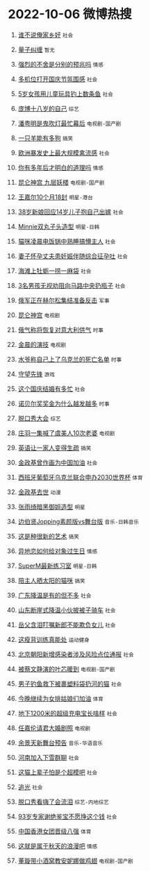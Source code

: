 # 2022-10-06 微博热搜 
1. [谁不说俺家乡好](https://m.weibo.cn/search?containerid=100103type%3D1%26t%3D10%26q%3D%23%E8%B0%81%E4%B8%8D%E8%AF%B4%E4%BF%BA%E5%AE%B6%E4%B9%A1%E5%A5%BD%23&stream_entry_id=51&isnewpage=1&extparam=seat%3D1%26filter_type%3Drealtimehot%26pos%3D0%26cate%3D10103%26dgr%3D0%26c_type%3D51%26display_time%3D1664993465%26pre_seqid%3D1664993465149025305309&luicode=10000011&lfid=106003type%3D25%26t%3D3%26disable_hot%3D1%26filter_type%3Drealtimehot) `社会` 

2. [量子纠缠](https://m.weibo.cn/search?containerid=100103type%3D1%26t%3D10%26q%3D%23%E9%87%8F%E5%AD%90%E7%BA%A0%E7%BC%A0%23&stream_entry_id=31&isnewpage=1&extparam=seat%3D1%26filter_type%3Drealtimehot%26c_type%3D31%26realpos%3D1%26cate%3D0%26q%3D%2523%25E9%2587%258F%25E5%25AD%2590%25E7%25BA%25A0%25E7%25BC%25A0%2523%26dgr%3D0%26pos%3D0%26band_rank%3D1%26flag%3D0%26lcate%3D5001%26display_time%3D1664993465%26pre_seqid%3D1664993465149025305309&luicode=10000011&lfid=106003type%3D25%26t%3D3%26disable_hot%3D1%26filter_type%3Drealtimehot) `暂无` 

3. [强烈的不舍是分别的预兆吗](https://m.weibo.cn/search?containerid=100103type%3D1%26t%3D10%26q%3D%23%E5%BC%BA%E7%83%88%E7%9A%84%E4%B8%8D%E8%88%8D%E6%98%AF%E5%88%86%E5%88%AB%E7%9A%84%E9%A2%84%E5%85%86%E5%90%97%23&stream_entry_id=31&isnewpage=1&extparam=seat%3D1%26filter_type%3Drealtimehot%26c_type%3D31%26realpos%3D2%26cate%3D0%26q%3D%2523%25E5%25BC%25BA%25E7%2583%2588%25E7%259A%2584%25E4%25B8%258D%25E8%2588%258D%25E6%2598%25AF%25E5%2588%2586%25E5%2588%25AB%25E7%259A%2584%25E9%25A2%2584%25E5%2585%2586%25E5%2590%2597%2523%26dgr%3D0%26pos%3D1%26band_rank%3D2%26flag%3D0%26lcate%3D5001%26display_time%3D1664993465%26pre_seqid%3D1664993465149025305309&luicode=10000011&lfid=106003type%3D25%26t%3D3%26disable_hot%3D1%26filter_type%3Drealtimehot) `情感` 

4. [多机位打开国庆节氛围感](https://m.weibo.cn/search?containerid=100103type%3D1%26t%3D10%26q%3D%23%E5%A4%9A%E6%9C%BA%E4%BD%8D%E6%89%93%E5%BC%80%E5%9B%BD%E5%BA%86%E8%8A%82%E6%B0%9B%E5%9B%B4%E6%84%9F%23&stream_entry_id=31&isnewpage=1&extparam=seat%3D1%26filter_type%3Drealtimehot%26c_type%3D31%26realpos%3D3%26cate%3D0%26q%3D%2523%25E5%25A4%259A%25E6%259C%25BA%25E4%25BD%258D%25E6%2589%2593%25E5%25BC%2580%25E5%259B%25BD%25E5%25BA%2586%25E8%258A%2582%25E6%25B0%259B%25E5%259B%25B4%25E6%2584%259F%2523%26dgr%3D0%26pos%3D2%26band_rank%3D3%26flag%3D0%26lcate%3D5001%26display_time%3D1664993465%26pre_seqid%3D1664993465149025305309&luicode=10000011&lfid=106003type%3D25%26t%3D3%26disable_hot%3D1%26filter_type%3Drealtimehot) `社会` 

5. [5岁女孩用儿童玩具钓上数条鱼](https://m.weibo.cn/search?containerid=100103type%3D1%26t%3D10%26q%3D%235%E5%B2%81%E5%A5%B3%E5%AD%A9%E7%94%A8%E5%84%BF%E7%AB%A5%E7%8E%A9%E5%85%B7%E9%92%93%E4%B8%8A%E6%95%B0%E6%9D%A1%E9%B1%BC%23&stream_entry_id=31&isnewpage=1&extparam=seat%3D1%26filter_type%3Drealtimehot%26c_type%3D31%26realpos%3D4%26cate%3D0%26q%3D%25235%25E5%25B2%2581%25E5%25A5%25B3%25E5%25AD%25A9%25E7%2594%25A8%25E5%2584%25BF%25E7%25AB%25A5%25E7%258E%25A9%25E5%2585%25B7%25E9%2592%2593%25E4%25B8%258A%25E6%2595%25B0%25E6%259D%25A1%25E9%25B1%25BC%2523%26dgr%3D0%26pos%3D3%26band_rank%3D4%26flag%3D0%26lcate%3D5001%26display_time%3D1664993465%26pre_seqid%3D1664993465149025305309&luicode=10000011&lfid=106003type%3D25%26t%3D3%26disable_hot%3D1%26filter_type%3Drealtimehot) `社会` 

6. [庞博十八岁的自己](https://m.weibo.cn/search?containerid=100103type%3D1%26t%3D10%26q%3D%23%E5%BA%9E%E5%8D%9A%E5%8D%81%E5%85%AB%E5%B2%81%E7%9A%84%E8%87%AA%E5%B7%B1%23&stream_entry_id=31&isnewpage=1&extparam=seat%3D1%26filter_type%3Drealtimehot%26c_type%3D31%26realpos%3D5%26cate%3D0%26q%3D%2523%25E5%25BA%259E%25E5%258D%259A%25E5%258D%2581%25E5%2585%25AB%25E5%25B2%2581%25E7%259A%2584%25E8%2587%25AA%25E5%25B7%25B1%2523%26dgr%3D0%26pos%3D4%26band_rank%3D5%26flag%3D16%26lcate%3D5001%26display_time%3D1664993465%26pre_seqid%3D1664993465149025305309&luicode=10000011&lfid=106003type%3D25%26t%3D3%26disable_hot%3D1%26filter_type%3Drealtimehot) `综艺` 

7. [潘粤明是鬼吹灯最忙幕后](https://m.weibo.cn/search?containerid=100103type%3D1%26t%3D10%26q%3D%23%E6%BD%98%E7%B2%A4%E6%98%8E%E6%98%AF%E9%AC%BC%E5%90%B9%E7%81%AF%E6%9C%80%E5%BF%99%E5%B9%95%E5%90%8E%23&stream_entry_id=31&isnewpage=1&extparam=seat%3D1%26filter_type%3Drealtimehot%26c_type%3D31%26realpos%3D6%26cate%3D0%26q%3D%2523%25E6%25BD%2598%25E7%25B2%25A4%25E6%2598%258E%25E6%2598%25AF%25E9%25AC%25BC%25E5%2590%25B9%25E7%2581%25AF%25E6%259C%2580%25E5%25BF%2599%25E5%25B9%2595%25E5%2590%258E%2523%26dgr%3D0%26pos%3D5%26band_rank%3D6%26flag%3D0%26lcate%3D5001%26display_time%3D1664993465%26pre_seqid%3D1664993465149025305309&luicode=10000011&lfid=106003type%3D25%26t%3D3%26disable_hot%3D1%26filter_type%3Drealtimehot) `电视剧-国产剧` 

8. [一只羊能有多狗](https://m.weibo.cn/search?containerid=100103type%3D1%26t%3D10%26q%3D%23%E4%B8%80%E5%8F%AA%E7%BE%8A%E8%83%BD%E6%9C%89%E5%A4%9A%E7%8B%97%23&stream_entry_id=31&isnewpage=1&extparam=seat%3D1%26filter_type%3Drealtimehot%26c_type%3D31%26realpos%3D7%26cate%3D0%26q%3D%2523%25E4%25B8%2580%25E5%258F%25AA%25E7%25BE%258A%25E8%2583%25BD%25E6%259C%2589%25E5%25A4%259A%25E7%258B%2597%2523%26dgr%3D0%26pos%3D6%26band_rank%3D7%26flag%3D16%26lcate%3D5001%26display_time%3D1664993465%26pre_seqid%3D1664993465149025305309&luicode=10000011&lfid=106003type%3D25%26t%3D3%26disable_hot%3D1%26filter_type%3Drealtimehot) `搞笑` 

9. [欧洲暴发史上最大规模禽流感](https://m.weibo.cn/search?containerid=100103type%3D1%26t%3D10%26q%3D%23%E6%AC%A7%E6%B4%B2%E6%9A%B4%E5%8F%91%E5%8F%B2%E4%B8%8A%E6%9C%80%E5%A4%A7%E8%A7%84%E6%A8%A1%E7%A6%BD%E6%B5%81%E6%84%9F%23&stream_entry_id=31&isnewpage=1&extparam=seat%3D1%26filter_type%3Drealtimehot%26c_type%3D31%26realpos%3D8%26cate%3D0%26q%3D%2523%25E6%25AC%25A7%25E6%25B4%25B2%25E6%259A%25B4%25E5%258F%2591%25E5%258F%25B2%25E4%25B8%258A%25E6%259C%2580%25E5%25A4%25A7%25E8%25A7%2584%25E6%25A8%25A1%25E7%25A6%25BD%25E6%25B5%2581%25E6%2584%259F%2523%26dgr%3D0%26pos%3D7%26band_rank%3D8%26flag%3D0%26lcate%3D5001%26display_time%3D1664993465%26pre_seqid%3D1664993465149025305309&luicode=10000011&lfid=106003type%3D25%26t%3D3%26disable_hot%3D1%26filter_type%3Drealtimehot) `社会` 

10. [你有多年后才明白的道理吗](https://m.weibo.cn/search?containerid=100103type%3D1%26t%3D10%26q%3D%23%E4%BD%A0%E6%9C%89%E5%A4%9A%E5%B9%B4%E5%90%8E%E6%89%8D%E6%98%8E%E7%99%BD%E7%9A%84%E9%81%93%E7%90%86%E5%90%97%23&stream_entry_id=31&isnewpage=1&extparam=seat%3D1%26filter_type%3Drealtimehot%26c_type%3D31%26realpos%3D9%26cate%3D0%26q%3D%2523%25E4%25BD%25A0%25E6%259C%2589%25E5%25A4%259A%25E5%25B9%25B4%25E5%2590%258E%25E6%2589%258D%25E6%2598%258E%25E7%2599%25BD%25E7%259A%2584%25E9%2581%2593%25E7%2590%2586%25E5%2590%2597%2523%26dgr%3D0%26pos%3D8%26band_rank%3D9%26flag%3D0%26lcate%3D5001%26display_time%3D1664993465%26pre_seqid%3D1664993465149025305309&luicode=10000011&lfid=106003type%3D25%26t%3D3%26disable_hot%3D1%26filter_type%3Drealtimehot) `情感` 

11. [昆仑神宫 九层妖楼](https://m.weibo.cn/search?containerid=100103type%3D1%26t%3D10%26q%3D%E6%98%86%E4%BB%91%E7%A5%9E%E5%AE%AB+%E4%B9%9D%E5%B1%82%E5%A6%96%E6%A5%BC&stream_entry_id=31&isnewpage=1&extparam=seat%3D1%26filter_type%3Drealtimehot%26c_type%3D31%26realpos%3D10%26cate%3D0%26q%3D%25E6%2598%2586%25E4%25BB%2591%25E7%25A5%259E%25E5%25AE%25AB%2520%25E4%25B9%259D%25E5%25B1%2582%25E5%25A6%2596%25E6%25A5%25BC%26dgr%3D0%26pos%3D9%26band_rank%3D10%26flag%3D0%26lcate%3D5001%26display_time%3D1664993465%26pre_seqid%3D1664993465149025305309&luicode=10000011&lfid=106003type%3D25%26t%3D3%26disable_hot%3D1%26filter_type%3Drealtimehot) `电视剧-国产剧` 

12. [王嘉尔10个月18封](https://m.weibo.cn/search?containerid=100103type%3D1%26t%3D10%26q%3D%23%E7%8E%8B%E5%98%89%E5%B0%9410%E4%B8%AA%E6%9C%8818%E5%B0%81%23&stream_entry_id=31&isnewpage=1&extparam=seat%3D1%26filter_type%3Drealtimehot%26c_type%3D31%26realpos%3D11%26cate%3D0%26q%3D%2523%25E7%258E%258B%25E5%2598%2589%25E5%25B0%259410%25E4%25B8%25AA%25E6%259C%258818%25E5%25B0%2581%2523%26dgr%3D0%26pos%3D10%26band_rank%3D11%26flag%3D0%26lcate%3D5001%26display_time%3D1664993465%26pre_seqid%3D1664993465149025305309&luicode=10000011&lfid=106003type%3D25%26t%3D3%26disable_hot%3D1%26filter_type%3Drealtimehot) `明星-港台` 

13. [38岁新娘回应14岁儿子抱自己出嫁](https://m.weibo.cn/search?containerid=100103type%3D1%26t%3D10%26q%3D%2338%E5%B2%81%E6%96%B0%E5%A8%98%E5%9B%9E%E5%BA%9414%E5%B2%81%E5%84%BF%E5%AD%90%E6%8A%B1%E8%87%AA%E5%B7%B1%E5%87%BA%E5%AB%81%23&stream_entry_id=31&isnewpage=1&extparam=seat%3D1%26filter_type%3Drealtimehot%26c_type%3D31%26realpos%3D12%26cate%3D0%26q%3D%252338%25E5%25B2%2581%25E6%2596%25B0%25E5%25A8%2598%25E5%259B%259E%25E5%25BA%259414%25E5%25B2%2581%25E5%2584%25BF%25E5%25AD%2590%25E6%258A%25B1%25E8%2587%25AA%25E5%25B7%25B1%25E5%2587%25BA%25E5%25AB%2581%2523%26dgr%3D0%26pos%3D11%26band_rank%3D12%26flag%3D0%26lcate%3D5001%26display_time%3D1664993465%26pre_seqid%3D1664993465149025305309&luicode=10000011&lfid=106003type%3D25%26t%3D3%26disable_hot%3D1%26filter_type%3Drealtimehot) `社会` 

14. [Minnie双丸子头造型](https://m.weibo.cn/search?containerid=100103type%3D1%26t%3D10%26q%3D%23Minnie%E5%8F%8C%E4%B8%B8%E5%AD%90%E5%A4%B4%E9%80%A0%E5%9E%8B%23&stream_entry_id=31&isnewpage=1&extparam=seat%3D1%26filter_type%3Drealtimehot%26c_type%3D31%26realpos%3D13%26cate%3D0%26q%3D%2523Minnie%25E5%258F%258C%25E4%25B8%25B8%25E5%25AD%2590%25E5%25A4%25B4%25E9%2580%25A0%25E5%259E%258B%2523%26dgr%3D0%26pos%3D12%26band_rank%3D13%26flag%3D0%26lcate%3D5001%26display_time%3D1664993465%26pre_seqid%3D1664993465149025305309&luicode=10000011&lfid=106003type%3D25%26t%3D3%26disable_hot%3D1%26filter_type%3Drealtimehot) `明星-日韩` 

15. [猫咪凌晨电饭锅中熟睡搞懵主人](https://m.weibo.cn/search?containerid=100103type%3D1%26t%3D10%26q%3D%23%E7%8C%AB%E5%92%AA%E5%87%8C%E6%99%A8%E7%94%B5%E9%A5%AD%E9%94%85%E4%B8%AD%E7%86%9F%E7%9D%A1%E6%90%9E%E6%87%B5%E4%B8%BB%E4%BA%BA%23&stream_entry_id=31&isnewpage=1&extparam=seat%3D1%26filter_type%3Drealtimehot%26c_type%3D31%26realpos%3D14%26cate%3D0%26q%3D%2523%25E7%258C%25AB%25E5%2592%25AA%25E5%2587%258C%25E6%2599%25A8%25E7%2594%25B5%25E9%25A5%25AD%25E9%2594%2585%25E4%25B8%25AD%25E7%2586%259F%25E7%259D%25A1%25E6%2590%259E%25E6%2587%25B5%25E4%25B8%25BB%25E4%25BA%25BA%2523%26dgr%3D0%26pos%3D13%26band_rank%3D14%26flag%3D0%26lcate%3D5001%26display_time%3D1664993465%26pre_seqid%3D1664993465149025305309&luicode=10000011&lfid=106003type%3D25%26t%3D3%26disable_hot%3D1%26filter_type%3Drealtimehot) `社会` 

16. [妻子怀孕丈夫患妊娠伴随综合征孕吐](https://m.weibo.cn/search?containerid=100103type%3D1%26t%3D10%26q%3D%23%E5%A6%BB%E5%AD%90%E6%80%80%E5%AD%95%E4%B8%88%E5%A4%AB%E6%82%A3%E5%A6%8A%E5%A8%A0%E4%BC%B4%E9%9A%8F%E7%BB%BC%E5%90%88%E5%BE%81%E5%AD%95%E5%90%90%23&stream_entry_id=31&isnewpage=1&extparam=seat%3D1%26filter_type%3Drealtimehot%26c_type%3D31%26realpos%3D15%26cate%3D0%26q%3D%2523%25E5%25A6%25BB%25E5%25AD%2590%25E6%2580%2580%25E5%25AD%2595%25E4%25B8%2588%25E5%25A4%25AB%25E6%2582%25A3%25E5%25A6%258A%25E5%25A8%25A0%25E4%25BC%25B4%25E9%259A%258F%25E7%25BB%25BC%25E5%2590%2588%25E5%25BE%2581%25E5%25AD%2595%25E5%2590%2590%2523%26dgr%3D0%26pos%3D14%26band_rank%3D15%26flag%3D0%26lcate%3D5001%26display_time%3D1664993465%26pre_seqid%3D1664993465149025305309&luicode=10000011&lfid=106003type%3D25%26t%3D3%26disable_hot%3D1%26filter_type%3Drealtimehot) `社会` 

17. [海滩上牡蛎一捞一麻袋](https://m.weibo.cn/search?containerid=100103type%3D1%26t%3D10%26q%3D%23%E6%B5%B7%E6%BB%A9%E4%B8%8A%E7%89%A1%E8%9B%8E%E4%B8%80%E6%8D%9E%E4%B8%80%E9%BA%BB%E8%A2%8B%23&stream_entry_id=31&isnewpage=1&extparam=seat%3D1%26filter_type%3Drealtimehot%26c_type%3D31%26realpos%3D16%26cate%3D0%26q%3D%2523%25E6%25B5%25B7%25E6%25BB%25A9%25E4%25B8%258A%25E7%2589%25A1%25E8%259B%258E%25E4%25B8%2580%25E6%258D%259E%25E4%25B8%2580%25E9%25BA%25BB%25E8%25A2%258B%2523%26dgr%3D0%26pos%3D15%26band_rank%3D16%26flag%3D0%26lcate%3D5001%26display_time%3D1664993465%26pre_seqid%3D1664993465149025305309&luicode=10000011&lfid=106003type%3D25%26t%3D3%26disable_hot%3D1%26filter_type%3Drealtimehot) `社会` 

18. [3名男孩无视劝阻向马路中央扔瓶子](https://m.weibo.cn/search?containerid=100103type%3D1%26t%3D10%26q%3D%233%E5%90%8D%E7%94%B7%E5%AD%A9%E6%97%A0%E8%A7%86%E5%8A%9D%E9%98%BB%E5%90%91%E9%A9%AC%E8%B7%AF%E4%B8%AD%E5%A4%AE%E6%89%94%E7%93%B6%E5%AD%90%23&stream_entry_id=31&isnewpage=1&extparam=seat%3D1%26filter_type%3Drealtimehot%26c_type%3D31%26realpos%3D17%26cate%3D0%26q%3D%25233%25E5%2590%258D%25E7%2594%25B7%25E5%25AD%25A9%25E6%2597%25A0%25E8%25A7%2586%25E5%258A%259D%25E9%2598%25BB%25E5%2590%2591%25E9%25A9%25AC%25E8%25B7%25AF%25E4%25B8%25AD%25E5%25A4%25AE%25E6%2589%2594%25E7%2593%25B6%25E5%25AD%2590%2523%26dgr%3D0%26pos%3D16%26band_rank%3D17%26flag%3D0%26lcate%3D5001%26display_time%3D1664993465%26pre_seqid%3D1664993465149025305309&luicode=10000011&lfid=106003type%3D25%26t%3D3%26disable_hot%3D1%26filter_type%3Drealtimehot) `社会` 

19. [俄军正在赫尔松集结准备反击](https://m.weibo.cn/search?containerid=100103type%3D1%26t%3D10%26q%3D%23%E4%BF%84%E5%86%9B%E6%AD%A3%E5%9C%A8%E8%B5%AB%E5%B0%94%E6%9D%BE%E9%9B%86%E7%BB%93%E5%87%86%E5%A4%87%E5%8F%8D%E5%87%BB%23&stream_entry_id=31&isnewpage=1&extparam=seat%3D1%26filter_type%3Drealtimehot%26c_type%3D31%26realpos%3D18%26cate%3D0%26q%3D%2523%25E4%25BF%2584%25E5%2586%259B%25E6%25AD%25A3%25E5%259C%25A8%25E8%25B5%25AB%25E5%25B0%2594%25E6%259D%25BE%25E9%259B%2586%25E7%25BB%2593%25E5%2587%2586%25E5%25A4%2587%25E5%258F%258D%25E5%2587%25BB%2523%26dgr%3D0%26pos%3D17%26band_rank%3D18%26flag%3D0%26lcate%3D5001%26display_time%3D1664993465%26pre_seqid%3D1664993465149025305309&luicode=10000011&lfid=106003type%3D25%26t%3D3%26disable_hot%3D1%26filter_type%3Drealtimehot) `军事` 

20. [昆仑神宫](https://m.weibo.cn/search?containerid=100103type%3D1%26t%3D10%26q%3D%E6%98%86%E4%BB%91%E7%A5%9E%E5%AE%AB&stream_entry_id=31&isnewpage=1&extparam=seat%3D1%26filter_type%3Drealtimehot%26c_type%3D31%26realpos%3D19%26cate%3D0%26q%3D%25E6%2598%2586%25E4%25BB%2591%25E7%25A5%259E%25E5%25AE%25AB%26dgr%3D0%26pos%3D18%26band_rank%3D19%26flag%3D0%26lcate%3D5001%26display_time%3D1664993465%26pre_seqid%3D1664993465149025305309&luicode=10000011&lfid=106003type%3D25%26t%3D3%26disable_hot%3D1%26filter_type%3Drealtimehot) `电视剧` 

21. [俄气称将恢复对意大利供气](https://m.weibo.cn/search?containerid=100103type%3D1%26t%3D10%26q%3D%23%E4%BF%84%E6%B0%94%E7%A7%B0%E5%B0%86%E6%81%A2%E5%A4%8D%E5%AF%B9%E6%84%8F%E5%A4%A7%E5%88%A9%E4%BE%9B%E6%B0%94%23&stream_entry_id=31&isnewpage=1&extparam=seat%3D1%26filter_type%3Drealtimehot%26c_type%3D31%26realpos%3D20%26cate%3D0%26q%3D%2523%25E4%25BF%2584%25E6%25B0%2594%25E7%25A7%25B0%25E5%25B0%2586%25E6%2581%25A2%25E5%25A4%258D%25E5%25AF%25B9%25E6%2584%258F%25E5%25A4%25A7%25E5%2588%25A9%25E4%25BE%259B%25E6%25B0%2594%2523%26dgr%3D0%26pos%3D19%26band_rank%3D20%26flag%3D0%26lcate%3D5001%26display_time%3D1664993465%26pre_seqid%3D1664993465149025305309&luicode=10000011&lfid=106003type%3D25%26t%3D3%26disable_hot%3D1%26filter_type%3Drealtimehot) `时事` 

22. [金晨的演技](https://m.weibo.cn/search?containerid=100103type%3D1%26t%3D10%26q%3D%23%E9%87%91%E6%99%A8%E7%9A%84%E6%BC%94%E6%8A%80%23&stream_entry_id=31&isnewpage=1&extparam=seat%3D1%26filter_type%3Drealtimehot%26c_type%3D31%26realpos%3D21%26cate%3D0%26q%3D%2523%25E9%2587%2591%25E6%2599%25A8%25E7%259A%2584%25E6%25BC%2594%25E6%258A%2580%2523%26dgr%3D0%26pos%3D20%26band_rank%3D21%26flag%3D0%26lcate%3D5001%26display_time%3D1664993465%26pre_seqid%3D1664993465149025305309&luicode=10000011&lfid=106003type%3D25%26t%3D3%26disable_hot%3D1%26filter_type%3Drealtimehot) `电视剧` 

23. [水爷称自己上了乌克兰的死亡名单](https://m.weibo.cn/search?containerid=100103type%3D1%26t%3D10%26q%3D%23%E6%B0%B4%E7%88%B7%E7%A7%B0%E8%87%AA%E5%B7%B1%E4%B8%8A%E4%BA%86%E4%B9%8C%E5%85%8B%E5%85%B0%E7%9A%84%E6%AD%BB%E4%BA%A1%E5%90%8D%E5%8D%95%23&stream_entry_id=31&isnewpage=1&extparam=seat%3D1%26filter_type%3Drealtimehot%26c_type%3D31%26realpos%3D22%26cate%3D0%26q%3D%2523%25E6%25B0%25B4%25E7%2588%25B7%25E7%25A7%25B0%25E8%2587%25AA%25E5%25B7%25B1%25E4%25B8%258A%25E4%25BA%2586%25E4%25B9%258C%25E5%2585%258B%25E5%2585%25B0%25E7%259A%2584%25E6%25AD%25BB%25E4%25BA%25A1%25E5%2590%258D%25E5%258D%2595%2523%26dgr%3D0%26pos%3D21%26band_rank%3D22%26flag%3D0%26lcate%3D5001%26display_time%3D1664993465%26pre_seqid%3D1664993465149025305309&luicode=10000011&lfid=106003type%3D25%26t%3D3%26disable_hot%3D1%26filter_type%3Drealtimehot) `时事` 

24. [守望先锋](https://m.weibo.cn/search?containerid=100103type%3D1%26t%3D10%26q%3D%23%E5%AE%88%E6%9C%9B%E5%85%88%E9%94%8B%23&stream_entry_id=31&isnewpage=1&extparam=seat%3D1%26filter_type%3Drealtimehot%26c_type%3D31%26realpos%3D23%26cate%3D0%26q%3D%2523%25E5%25AE%2588%25E6%259C%259B%25E5%2585%2588%25E9%2594%258B%2523%26dgr%3D0%26pos%3D22%26band_rank%3D23%26flag%3D0%26lcate%3D5001%26display_time%3D1664993465%26pre_seqid%3D1664993465149025305309&luicode=10000011&lfid=106003type%3D25%26t%3D3%26disable_hot%3D1%26filter_type%3Drealtimehot) `游戏` 

25. [这个国庆结婚有多忙](https://m.weibo.cn/search?containerid=100103type%3D1%26t%3D10%26q%3D%23%E8%BF%99%E4%B8%AA%E5%9B%BD%E5%BA%86%E7%BB%93%E5%A9%9A%E6%9C%89%E5%A4%9A%E5%BF%99%23&stream_entry_id=31&isnewpage=1&extparam=seat%3D1%26filter_type%3Drealtimehot%26c_type%3D31%26realpos%3D24%26cate%3D0%26q%3D%2523%25E8%25BF%2599%25E4%25B8%25AA%25E5%259B%25BD%25E5%25BA%2586%25E7%25BB%2593%25E5%25A9%259A%25E6%259C%2589%25E5%25A4%259A%25E5%25BF%2599%2523%26dgr%3D0%26pos%3D23%26band_rank%3D24%26flag%3D0%26lcate%3D5001%26display_time%3D1664993465%26pre_seqid%3D1664993465149025305309&luicode=10000011&lfid=106003type%3D25%26t%3D3%26disable_hot%3D1%26filter_type%3Drealtimehot) `社会` 

26. [诺贝尔奖奖金为什么越发越多](https://m.weibo.cn/search?containerid=100103type%3D1%26t%3D10%26q%3D%23%E8%AF%BA%E8%B4%9D%E5%B0%94%E5%A5%96%E5%A5%96%E9%87%91%E4%B8%BA%E4%BB%80%E4%B9%88%E8%B6%8A%E5%8F%91%E8%B6%8A%E5%A4%9A%23&stream_entry_id=31&isnewpage=1&extparam=seat%3D1%26filter_type%3Drealtimehot%26c_type%3D31%26realpos%3D25%26cate%3D0%26q%3D%2523%25E8%25AF%25BA%25E8%25B4%259D%25E5%25B0%2594%25E5%25A5%2596%25E5%25A5%2596%25E9%2587%2591%25E4%25B8%25BA%25E4%25BB%2580%25E4%25B9%2588%25E8%25B6%258A%25E5%258F%2591%25E8%25B6%258A%25E5%25A4%259A%2523%26dgr%3D0%26pos%3D24%26band_rank%3D25%26flag%3D0%26lcate%3D5001%26display_time%3D1664993465%26pre_seqid%3D1664993465149025305309&luicode=10000011&lfid=106003type%3D25%26t%3D3%26disable_hot%3D1%26filter_type%3Drealtimehot) `时事` 

27. [脱口秀大会](https://m.weibo.cn/search?containerid=100103type%3D1%26t%3D10%26q%3D%E8%84%B1%E5%8F%A3%E7%A7%80%E5%A4%A7%E4%BC%9A&stream_entry_id=31&isnewpage=1&extparam=seat%3D1%26filter_type%3Drealtimehot%26c_type%3D31%26realpos%3D26%26cate%3D0%26q%3D%25E8%2584%25B1%25E5%258F%25A3%25E7%25A7%2580%25E5%25A4%25A7%25E4%25BC%259A%26dgr%3D0%26pos%3D25%26band_rank%3D26%26flag%3D0%26lcate%3D5001%26display_time%3D1664993465%26pre_seqid%3D1664993465149025305309&luicode=10000011&lfid=106003type%3D25%26t%3D3%26disable_hot%3D1%26filter_type%3Drealtimehot) `综艺` 

28. [庄羽一集喊了虞美人10次老婆](https://m.weibo.cn/search?containerid=100103type%3D1%26t%3D10%26q%3D%23%E5%BA%84%E7%BE%BD%E4%B8%80%E9%9B%86%E5%96%8A%E4%BA%86%E8%99%9E%E7%BE%8E%E4%BA%BA10%E6%AC%A1%E8%80%81%E5%A9%86%23&stream_entry_id=31&isnewpage=1&extparam=seat%3D1%26filter_type%3Drealtimehot%26c_type%3D31%26realpos%3D27%26cate%3D0%26q%3D%2523%25E5%25BA%2584%25E7%25BE%25BD%25E4%25B8%2580%25E9%259B%2586%25E5%2596%258A%25E4%25BA%2586%25E8%2599%259E%25E7%25BE%258E%25E4%25BA%25BA10%25E6%25AC%25A1%25E8%2580%2581%25E5%25A9%2586%2523%26dgr%3D0%26pos%3D26%26band_rank%3D27%26flag%3D0%26lcate%3D5001%26display_time%3D1664993465%26pre_seqid%3D1664993465149025305309&luicode=10000011&lfid=106003type%3D25%26t%3D3%26disable_hot%3D1%26filter_type%3Drealtimehot) `电视剧` 

29. [英语让一家人变得生疏](https://m.weibo.cn/search?containerid=100103type%3D1%26t%3D10%26q%3D%23%E8%8B%B1%E8%AF%AD%E8%AE%A9%E4%B8%80%E5%AE%B6%E4%BA%BA%E5%8F%98%E5%BE%97%E7%94%9F%E7%96%8F%23&stream_entry_id=31&isnewpage=1&extparam=seat%3D1%26filter_type%3Drealtimehot%26c_type%3D31%26realpos%3D28%26cate%3D0%26q%3D%2523%25E8%258B%25B1%25E8%25AF%25AD%25E8%25AE%25A9%25E4%25B8%2580%25E5%25AE%25B6%25E4%25BA%25BA%25E5%258F%2598%25E5%25BE%2597%25E7%2594%259F%25E7%2596%258F%2523%26dgr%3D0%26pos%3D27%26band_rank%3D28%26flag%3D0%26lcate%3D5001%26display_time%3D1664993465%26pre_seqid%3D1664993465149025305309&luicode=10000011&lfid=106003type%3D25%26t%3D3%26disable_hot%3D1%26filter_type%3Drealtimehot) `搞笑` 

30. [金政基曾作画为中国加油](https://m.weibo.cn/search?containerid=100103type%3D1%26t%3D10%26q%3D%23%E9%87%91%E6%94%BF%E5%9F%BA%E6%9B%BE%E4%BD%9C%E7%94%BB%E4%B8%BA%E4%B8%AD%E5%9B%BD%E5%8A%A0%E6%B2%B9%23&stream_entry_id=31&isnewpage=1&extparam=seat%3D1%26filter_type%3Drealtimehot%26c_type%3D31%26realpos%3D29%26cate%3D0%26q%3D%2523%25E9%2587%2591%25E6%2594%25BF%25E5%259F%25BA%25E6%259B%25BE%25E4%25BD%259C%25E7%2594%25BB%25E4%25B8%25BA%25E4%25B8%25AD%25E5%259B%25BD%25E5%258A%25A0%25E6%25B2%25B9%2523%26dgr%3D0%26pos%3D28%26band_rank%3D29%26flag%3D0%26lcate%3D5001%26display_time%3D1664993465%26pre_seqid%3D1664993465149025305309&luicode=10000011&lfid=106003type%3D25%26t%3D3%26disable_hot%3D1%26filter_type%3Drealtimehot) `社会` 

31. [西班牙葡萄牙乌克兰联合申办2030世界杯](https://m.weibo.cn/search?containerid=100103type%3D1%26t%3D10%26q%3D%23%E8%A5%BF%E7%8F%AD%E7%89%99%E8%91%A1%E8%90%84%E7%89%99%E4%B9%8C%E5%85%8B%E5%85%B0%E8%81%94%E5%90%88%E7%94%B3%E5%8A%9E2030%E4%B8%96%E7%95%8C%E6%9D%AF%23&stream_entry_id=31&isnewpage=1&extparam=seat%3D1%26filter_type%3Drealtimehot%26c_type%3D31%26realpos%3D30%26cate%3D0%26q%3D%2523%25E8%25A5%25BF%25E7%258F%25AD%25E7%2589%2599%25E8%2591%25A1%25E8%2590%2584%25E7%2589%2599%25E4%25B9%258C%25E5%2585%258B%25E5%2585%25B0%25E8%2581%2594%25E5%2590%2588%25E7%2594%25B3%25E5%258A%259E2030%25E4%25B8%2596%25E7%2595%258C%25E6%259D%25AF%2523%26dgr%3D0%26pos%3D29%26band_rank%3D30%26flag%3D0%26lcate%3D5001%26display_time%3D1664993465%26pre_seqid%3D1664993465149025305309&luicode=10000011&lfid=106003type%3D25%26t%3D3%26disable_hot%3D1%26filter_type%3Drealtimehot) `体育` 

32. [金政基去世](https://m.weibo.cn/search?containerid=100103type%3D1%26t%3D10%26q%3D%23%E9%87%91%E6%94%BF%E5%9F%BA%E5%8E%BB%E4%B8%96%23&stream_entry_id=31&isnewpage=1&extparam=seat%3D1%26filter_type%3Drealtimehot%26c_type%3D31%26realpos%3D31%26cate%3D0%26q%3D%2523%25E9%2587%2591%25E6%2594%25BF%25E5%259F%25BA%25E5%258E%25BB%25E4%25B8%2596%2523%26dgr%3D0%26pos%3D30%26band_rank%3D31%26flag%3D0%26lcate%3D5001%26display_time%3D1664993465%26pre_seqid%3D1664993465149025305309&luicode=10000011&lfid=106003type%3D25%26t%3D3%26disable_hot%3D1%26filter_type%3Drealtimehot) `动漫` 

33. [张雨绮暗黑御姐造型](https://m.weibo.cn/search?containerid=100103type%3D1%26t%3D10%26q%3D%23%E5%BC%A0%E9%9B%A8%E7%BB%AE%E6%9A%97%E9%BB%91%E5%BE%A1%E5%A7%90%E9%80%A0%E5%9E%8B%23&stream_entry_id=31&isnewpage=1&extparam=seat%3D1%26filter_type%3Drealtimehot%26c_type%3D31%26realpos%3D32%26cate%3D0%26q%3D%2523%25E5%25BC%25A0%25E9%259B%25A8%25E7%25BB%25AE%25E6%259A%2597%25E9%25BB%2591%25E5%25BE%25A1%25E5%25A7%2590%25E9%2580%25A0%25E5%259E%258B%2523%26dgr%3D0%26pos%3D31%26band_rank%3D32%26flag%3D1%26lcate%3D5001%26display_time%3D1664993465%26pre_seqid%3D1664993465149025305309&luicode=10000011&lfid=106003type%3D25%26t%3D3%26disable_hot%3D1%26filter_type%3Drealtimehot) `明星` 

34. [边伯贤Jopping素颜版vs舞台版](https://m.weibo.cn/search?containerid=100103type%3D1%26t%3D10%26q%3D%23%E8%BE%B9%E4%BC%AF%E8%B4%A4Jopping%E7%B4%A0%E9%A2%9C%E7%89%88vs%E8%88%9E%E5%8F%B0%E7%89%88%23&stream_entry_id=31&isnewpage=1&extparam=seat%3D1%26filter_type%3Drealtimehot%26c_type%3D31%26realpos%3D33%26cate%3D0%26q%3D%2523%25E8%25BE%25B9%25E4%25BC%25AF%25E8%25B4%25A4Jopping%25E7%25B4%25A0%25E9%25A2%259C%25E7%2589%2588vs%25E8%2588%259E%25E5%258F%25B0%25E7%2589%2588%2523%26dgr%3D0%26pos%3D32%26band_rank%3D33%26flag%3D0%26lcate%3D5001%26display_time%3D1664993465%26pre_seqid%3D1664993465149025305309&luicode=10000011&lfid=106003type%3D25%26t%3D3%26disable_hot%3D1%26filter_type%3Drealtimehot) `音乐-日韩音乐` 

35. [这是种很新的艺术](https://m.weibo.cn/search?containerid=100103type%3D1%26t%3D10%26q%3D%23%E8%BF%99%E6%98%AF%E7%A7%8D%E5%BE%88%E6%96%B0%E7%9A%84%E8%89%BA%E6%9C%AF%23&stream_entry_id=31&isnewpage=1&extparam=seat%3D1%26filter_type%3Drealtimehot%26c_type%3D31%26realpos%3D34%26cate%3D0%26q%3D%2523%25E8%25BF%2599%25E6%2598%25AF%25E7%25A7%258D%25E5%25BE%2588%25E6%2596%25B0%25E7%259A%2584%25E8%2589%25BA%25E6%259C%25AF%2523%26dgr%3D0%26pos%3D33%26band_rank%3D34%26flag%3D1%26lcate%3D5001%26display_time%3D1664993465%26pre_seqid%3D1664993465149025305309&luicode=10000011&lfid=106003type%3D25%26t%3D3%26disable_hot%3D1%26filter_type%3Drealtimehot) `搞笑` 

36. [异地恋如何给对象过生日](https://m.weibo.cn/search?containerid=100103type%3D1%26t%3D10%26q%3D%23%E5%BC%82%E5%9C%B0%E6%81%8B%E5%A6%82%E4%BD%95%E7%BB%99%E5%AF%B9%E8%B1%A1%E8%BF%87%E7%94%9F%E6%97%A5%23&stream_entry_id=31&isnewpage=1&extparam=seat%3D1%26filter_type%3Drealtimehot%26c_type%3D31%26realpos%3D35%26cate%3D0%26q%3D%2523%25E5%25BC%2582%25E5%259C%25B0%25E6%2581%258B%25E5%25A6%2582%25E4%25BD%2595%25E7%25BB%2599%25E5%25AF%25B9%25E8%25B1%25A1%25E8%25BF%2587%25E7%2594%259F%25E6%2597%25A5%2523%26dgr%3D0%26pos%3D34%26band_rank%3D35%26flag%3D0%26lcate%3D5001%26display_time%3D1664993465%26pre_seqid%3D1664993465149025305309&luicode=10000011&lfid=106003type%3D25%26t%3D3%26disable_hot%3D1%26filter_type%3Drealtimehot) `情感` 

37. [SuperM最新练习室](https://m.weibo.cn/search?containerid=100103type%3D1%26t%3D10%26q%3D%23SuperM%E6%9C%80%E6%96%B0%E7%BB%83%E4%B9%A0%E5%AE%A4%23&stream_entry_id=31&isnewpage=1&extparam=seat%3D1%26filter_type%3Drealtimehot%26c_type%3D31%26realpos%3D36%26cate%3D0%26q%3D%2523SuperM%25E6%259C%2580%25E6%2596%25B0%25E7%25BB%2583%25E4%25B9%25A0%25E5%25AE%25A4%2523%26dgr%3D0%26pos%3D35%26band_rank%3D36%26flag%3D0%26lcate%3D5001%26display_time%3D1664993465%26pre_seqid%3D1664993465149025305309&luicode=10000011&lfid=106003type%3D25%26t%3D3%26disable_hot%3D1%26filter_type%3Drealtimehot) `明星-日韩` 

38. [陪主人晒太阳的猫咪](https://m.weibo.cn/search?containerid=100103type%3D1%26t%3D10%26q%3D%23%E9%99%AA%E4%B8%BB%E4%BA%BA%E6%99%92%E5%A4%AA%E9%98%B3%E7%9A%84%E7%8C%AB%E5%92%AA%23&stream_entry_id=31&isnewpage=1&extparam=seat%3D1%26filter_type%3Drealtimehot%26c_type%3D31%26realpos%3D37%26cate%3D0%26q%3D%2523%25E9%2599%25AA%25E4%25B8%25BB%25E4%25BA%25BA%25E6%2599%2592%25E5%25A4%25AA%25E9%2598%25B3%25E7%259A%2584%25E7%258C%25AB%25E5%2592%25AA%2523%26dgr%3D0%26pos%3D36%26band_rank%3D37%26flag%3D0%26lcate%3D5001%26display_time%3D1664993465%26pre_seqid%3D1664993465149025305309&luicode=10000011&lfid=106003type%3D25%26t%3D3%26disable_hot%3D1%26filter_type%3Drealtimehot) `搞笑` 

39. [广东降温是有的但不多](https://m.weibo.cn/search?containerid=100103type%3D1%26t%3D10%26q%3D%23%E5%B9%BF%E4%B8%9C%E9%99%8D%E6%B8%A9%E6%98%AF%E6%9C%89%E7%9A%84%E4%BD%86%E4%B8%8D%E5%A4%9A%23&stream_entry_id=31&isnewpage=1&extparam=seat%3D1%26filter_type%3Drealtimehot%26c_type%3D31%26realpos%3D38%26cate%3D0%26q%3D%2523%25E5%25B9%25BF%25E4%25B8%259C%25E9%2599%258D%25E6%25B8%25A9%25E6%2598%25AF%25E6%259C%2589%25E7%259A%2584%25E4%25BD%2586%25E4%25B8%258D%25E5%25A4%259A%2523%26dgr%3D0%26pos%3D37%26band_rank%3D38%26flag%3D0%26lcate%3D5001%26display_time%3D1664993465%26pre_seqid%3D1664993465149025305309&luicode=10000011&lfid=106003type%3D25%26t%3D3%26disable_hot%3D1%26filter_type%3Drealtimehot) `社会` 

40. [山东断崖式降温小伙披被子骑车](https://m.weibo.cn/search?containerid=100103type%3D1%26t%3D10%26q%3D%23%E5%B1%B1%E4%B8%9C%E6%96%AD%E5%B4%96%E5%BC%8F%E9%99%8D%E6%B8%A9%E5%B0%8F%E4%BC%99%E6%8A%AB%E8%A2%AB%E5%AD%90%E9%AA%91%E8%BD%A6%23&stream_entry_id=31&isnewpage=1&extparam=seat%3D1%26filter_type%3Drealtimehot%26c_type%3D31%26realpos%3D39%26cate%3D0%26q%3D%2523%25E5%25B1%25B1%25E4%25B8%259C%25E6%2596%25AD%25E5%25B4%2596%25E5%25BC%258F%25E9%2599%258D%25E6%25B8%25A9%25E5%25B0%258F%25E4%25BC%2599%25E6%258A%25AB%25E8%25A2%25AB%25E5%25AD%2590%25E9%25AA%2591%25E8%25BD%25A6%2523%26dgr%3D0%26pos%3D38%26band_rank%3D39%26flag%3D0%26lcate%3D5001%26display_time%3D1664993465%26pre_seqid%3D1664993465149025305309&luicode=10000011&lfid=106003type%3D25%26t%3D3%26disable_hot%3D1%26filter_type%3Drealtimehot) `社会` 

41. [岳父含泪叮嘱新郎不能欺负女儿](https://m.weibo.cn/search?containerid=100103type%3D1%26t%3D10%26q%3D%23%E5%B2%B3%E7%88%B6%E5%90%AB%E6%B3%AA%E5%8F%AE%E5%98%B1%E6%96%B0%E9%83%8E%E4%B8%8D%E8%83%BD%E6%AC%BA%E8%B4%9F%E5%A5%B3%E5%84%BF%23&stream_entry_id=31&isnewpage=1&extparam=seat%3D1%26filter_type%3Drealtimehot%26c_type%3D31%26realpos%3D40%26cate%3D0%26q%3D%2523%25E5%25B2%25B3%25E7%2588%25B6%25E5%2590%25AB%25E6%25B3%25AA%25E5%258F%25AE%25E5%2598%25B1%25E6%2596%25B0%25E9%2583%258E%25E4%25B8%258D%25E8%2583%25BD%25E6%25AC%25BA%25E8%25B4%259F%25E5%25A5%25B3%25E5%2584%25BF%2523%26dgr%3D0%26pos%3D39%26band_rank%3D40%26flag%3D0%26lcate%3D5001%26display_time%3D1664993465%26pre_seqid%3D1664993465149025305309&luicode=10000011&lfid=106003type%3D25%26t%3D3%26disable_hot%3D1%26filter_type%3Drealtimehot) `社会` 

42. [这瘦背训练真能处](https://m.weibo.cn/search?containerid=100103type%3D1%26t%3D10%26q%3D%23%E8%BF%99%E7%98%A6%E8%83%8C%E8%AE%AD%E7%BB%83%E7%9C%9F%E8%83%BD%E5%A4%84%23&stream_entry_id=31&isnewpage=1&extparam=seat%3D1%26filter_type%3Drealtimehot%26c_type%3D31%26realpos%3D41%26cate%3D0%26q%3D%2523%25E8%25BF%2599%25E7%2598%25A6%25E8%2583%258C%25E8%25AE%25AD%25E7%25BB%2583%25E7%259C%259F%25E8%2583%25BD%25E5%25A4%2584%2523%26dgr%3D0%26pos%3D40%26band_rank%3D41%26flag%3D0%26lcate%3D5001%26display_time%3D1664993465%26pre_seqid%3D1664993465149025305309&luicode=10000011&lfid=106003type%3D25%26t%3D3%26disable_hot%3D1%26filter_type%3Drealtimehot) `运动健身` 

43. [北京朝阳新增感染者涉及风险点位通报](https://m.weibo.cn/search?containerid=100103type%3D1%26t%3D10%26q%3D%23%E5%8C%97%E4%BA%AC%E6%9C%9D%E9%98%B3%E6%96%B0%E5%A2%9E%E6%84%9F%E6%9F%93%E8%80%85%E6%B6%89%E5%8F%8A%E9%A3%8E%E9%99%A9%E7%82%B9%E4%BD%8D%E9%80%9A%E6%8A%A5%23&stream_entry_id=31&isnewpage=1&extparam=seat%3D1%26filter_type%3Drealtimehot%26c_type%3D31%26realpos%3D42%26cate%3D0%26q%3D%2523%25E5%258C%2597%25E4%25BA%25AC%25E6%259C%259D%25E9%2598%25B3%25E6%2596%25B0%25E5%25A2%259E%25E6%2584%259F%25E6%259F%2593%25E8%2580%2585%25E6%25B6%2589%25E5%258F%258A%25E9%25A3%258E%25E9%2599%25A9%25E7%2582%25B9%25E4%25BD%258D%25E9%2580%259A%25E6%258A%25A5%2523%26dgr%3D0%26pos%3D41%26band_rank%3D42%26flag%3D0%26lcate%3D5001%26display_time%3D1664993465%26pre_seqid%3D1664993465149025305309&luicode=10000011&lfid=106003type%3D25%26t%3D3%26disable_hot%3D1%26filter_type%3Drealtimehot) `社会` 

44. [被蔡文静演的叶芯暖到](https://m.weibo.cn/search?containerid=100103type%3D1%26t%3D10%26q%3D%23%E8%A2%AB%E8%94%A1%E6%96%87%E9%9D%99%E6%BC%94%E7%9A%84%E5%8F%B6%E8%8A%AF%E6%9A%96%E5%88%B0%23&stream_entry_id=31&isnewpage=1&extparam=seat%3D1%26filter_type%3Drealtimehot%26c_type%3D31%26realpos%3D43%26cate%3D0%26q%3D%2523%25E8%25A2%25AB%25E8%2594%25A1%25E6%2596%2587%25E9%259D%2599%25E6%25BC%2594%25E7%259A%2584%25E5%258F%25B6%25E8%258A%25AF%25E6%259A%2596%25E5%2588%25B0%2523%26dgr%3D0%26pos%3D42%26band_rank%3D43%26flag%3D1%26lcate%3D5001%26display_time%3D1664993465%26pre_seqid%3D1664993465149025305309&luicode=10000011&lfid=106003type%3D25%26t%3D3%26disable_hot%3D1%26filter_type%3Drealtimehot) `电视剧-国产剧` 

45. [男子钓鱼救下被裹塑料袋扔河的猫](https://m.weibo.cn/search?containerid=100103type%3D1%26t%3D10%26q%3D%23%E7%94%B7%E5%AD%90%E9%92%93%E9%B1%BC%E6%95%91%E4%B8%8B%E8%A2%AB%E8%A3%B9%E5%A1%91%E6%96%99%E8%A2%8B%E6%89%94%E6%B2%B3%E7%9A%84%E7%8C%AB%23&stream_entry_id=31&isnewpage=1&extparam=seat%3D1%26filter_type%3Drealtimehot%26c_type%3D31%26realpos%3D44%26cate%3D0%26q%3D%2523%25E7%2594%25B7%25E5%25AD%2590%25E9%2592%2593%25E9%25B1%25BC%25E6%2595%2591%25E4%25B8%258B%25E8%25A2%25AB%25E8%25A3%25B9%25E5%25A1%2591%25E6%2596%2599%25E8%25A2%258B%25E6%2589%2594%25E6%25B2%25B3%25E7%259A%2584%25E7%258C%25AB%2523%26dgr%3D0%26pos%3D43%26band_rank%3D44%26flag%3D0%26lcate%3D5001%26display_time%3D1664993465%26pre_seqid%3D1664993465149025305309&luicode=10000011&lfid=106003type%3D25%26t%3D3%26disable_hot%3D1%26filter_type%3Drealtimehot) `社会` 

46. [今晚继续为女排姑娘们加油](https://m.weibo.cn/search?containerid=100103type%3D1%26t%3D10%26q%3D%23%E4%BB%8A%E6%99%9A%E7%BB%A7%E7%BB%AD%E4%B8%BA%E5%A5%B3%E6%8E%92%E5%A7%91%E5%A8%98%E4%BB%AC%E5%8A%A0%E6%B2%B9%23&stream_entry_id=31&isnewpage=1&extparam=seat%3D1%26filter_type%3Drealtimehot%26c_type%3D31%26realpos%3D45%26cate%3D0%26q%3D%2523%25E4%25BB%258A%25E6%2599%259A%25E7%25BB%25A7%25E7%25BB%25AD%25E4%25B8%25BA%25E5%25A5%25B3%25E6%258E%2592%25E5%25A7%2591%25E5%25A8%2598%25E4%25BB%25AC%25E5%258A%25A0%25E6%25B2%25B9%2523%26dgr%3D0%26pos%3D44%26band_rank%3D45%26flag%3D1%26lcate%3D5001%26display_time%3D1664993465%26pre_seqid%3D1664993465149025305309&luicode=10000011&lfid=106003type%3D25%26t%3D3%26disable_hot%3D1%26filter_type%3Drealtimehot) `体育` 

47. [地下1200米的超级充电宝长啥样](https://m.weibo.cn/search?containerid=100103type%3D1%26t%3D10%26q%3D%23%E5%9C%B0%E4%B8%8B1200%E7%B1%B3%E7%9A%84%E8%B6%85%E7%BA%A7%E5%85%85%E7%94%B5%E5%AE%9D%E9%95%BF%E5%95%A5%E6%A0%B7%23&stream_entry_id=31&isnewpage=1&extparam=seat%3D1%26filter_type%3Drealtimehot%26c_type%3D31%26realpos%3D46%26cate%3D0%26q%3D%2523%25E5%259C%25B0%25E4%25B8%258B1200%25E7%25B1%25B3%25E7%259A%2584%25E8%25B6%2585%25E7%25BA%25A7%25E5%2585%2585%25E7%2594%25B5%25E5%25AE%259D%25E9%2595%25BF%25E5%2595%25A5%25E6%25A0%25B7%2523%26dgr%3D0%26pos%3D45%26band_rank%3D46%26flag%3D0%26lcate%3D5001%26display_time%3D1664993465%26pre_seqid%3D1664993465149025305309&luicode=10000011&lfid=106003type%3D25%26t%3D3%26disable_hot%3D1%26filter_type%3Drealtimehot) `社会` 

48. [任嘉伦请君大婚剧照](https://m.weibo.cn/search?containerid=100103type%3D1%26t%3D10%26q%3D%23%E4%BB%BB%E5%98%89%E4%BC%A6%E8%AF%B7%E5%90%9B%E5%A4%A7%E5%A9%9A%E5%89%A7%E7%85%A7%23&stream_entry_id=31&isnewpage=1&extparam=seat%3D1%26filter_type%3Drealtimehot%26c_type%3D31%26realpos%3D47%26cate%3D0%26q%3D%2523%25E4%25BB%25BB%25E5%2598%2589%25E4%25BC%25A6%25E8%25AF%25B7%25E5%2590%259B%25E5%25A4%25A7%25E5%25A9%259A%25E5%2589%25A7%25E7%2585%25A7%2523%26dgr%3D0%26pos%3D46%26band_rank%3D47%26flag%3D0%26lcate%3D5001%26display_time%3D1664993465%26pre_seqid%3D1664993465149025305309&luicode=10000011&lfid=106003type%3D25%26t%3D3%26disable_hot%3D1%26filter_type%3Drealtimehot) `电视剧` 

49. [余景天新舞台预告](https://m.weibo.cn/search?containerid=100103type%3D1%26t%3D10%26q%3D%23%E4%BD%99%E6%99%AF%E5%A4%A9%E6%96%B0%E8%88%9E%E5%8F%B0%E9%A2%84%E5%91%8A%23&stream_entry_id=31&isnewpage=1&extparam=seat%3D1%26filter_type%3Drealtimehot%26c_type%3D31%26realpos%3D48%26cate%3D0%26q%3D%2523%25E4%25BD%2599%25E6%2599%25AF%25E5%25A4%25A9%25E6%2596%25B0%25E8%2588%259E%25E5%258F%25B0%25E9%25A2%2584%25E5%2591%258A%2523%26dgr%3D0%26pos%3D47%26band_rank%3D48%26flag%3D0%26lcate%3D5001%26display_time%3D1664993465%26pre_seqid%3D1664993465149025305309&luicode=10000011&lfid=106003type%3D25%26t%3D3%26disable_hot%3D1%26filter_type%3Drealtimehot) `音乐-华语音乐` 

50. [河南加入下雪群聊](https://m.weibo.cn/search?containerid=100103type%3D1%26t%3D10%26q%3D%23%E6%B2%B3%E5%8D%97%E5%8A%A0%E5%85%A5%E4%B8%8B%E9%9B%AA%E7%BE%A4%E8%81%8A%23&stream_entry_id=31&isnewpage=1&extparam=seat%3D1%26filter_type%3Drealtimehot%26c_type%3D31%26realpos%3D49%26cate%3D0%26q%3D%2523%25E6%25B2%25B3%25E5%258D%2597%25E5%258A%25A0%25E5%2585%25A5%25E4%25B8%258B%25E9%259B%25AA%25E7%25BE%25A4%25E8%2581%258A%2523%26dgr%3D0%26pos%3D48%26band_rank%3D49%26flag%3D0%26lcate%3D5001%26display_time%3D1664993465%26pre_seqid%3D1664993465149025305309&luicode=10000011&lfid=106003type%3D25%26t%3D3%26disable_hot%3D1%26filter_type%3Drealtimehot) `社会` 

51. [这猫上辈子怕是个超模吧](https://m.weibo.cn/search?containerid=100103type%3D1%26t%3D10%26q%3D%23%E8%BF%99%E7%8C%AB%E4%B8%8A%E8%BE%88%E5%AD%90%E6%80%95%E6%98%AF%E4%B8%AA%E8%B6%85%E6%A8%A1%E5%90%A7%23&stream_entry_id=31&isnewpage=1&extparam=seat%3D1%26filter_type%3Drealtimehot%26c_type%3D31%26realpos%3D50%26cate%3D0%26q%3D%2523%25E8%25BF%2599%25E7%258C%25AB%25E4%25B8%258A%25E8%25BE%2588%25E5%25AD%2590%25E6%2580%2595%25E6%2598%25AF%25E4%25B8%25AA%25E8%25B6%2585%25E6%25A8%25A1%25E5%2590%25A7%2523%26dgr%3D0%26pos%3D49%26band_rank%3D50%26flag%3D0%26lcate%3D5001%26display_time%3D1664993465%26pre_seqid%3D1664993465149025305309&luicode=10000011&lfid=106003type%3D25%26t%3D3%26disable_hot%3D1%26filter_type%3Drealtimehot) `社会` 

52. [追光](https://m.weibo.cn/search?containerid=100103type%3D1%26t%3D10%26q%3D%23%E8%BF%BD%E5%85%89%23&stream_entry_id=51&isnewpage=1&extparam=seat%3D1%26dgr%3D0%26pos%3D0%26filter_type%3Drealtimehot%26c_type%3D51%26cate%3D10103%26display_time%3D1664990441%26pre_seqid%3D16649904414780401001&luicode=10000011&lfid=106003type%3D25%26t%3D3%26disable_hot%3D1%26filter_type%3Drealtimehot) `社会` 

53. [脱口秀看嗨了会流泪](https://m.weibo.cn/search?containerid=100103type%3D1%26t%3D10%26q%3D%23%E8%84%B1%E5%8F%A3%E7%A7%80%E7%9C%8B%E5%97%A8%E4%BA%86%E4%BC%9A%E6%B5%81%E6%B3%AA%23&stream_entry_id=31&isnewpage=1&extparam=seat%3D1%26realpos%3D50%26c_type%3D31%26cate%3D0%26filter_type%3Drealtimehot%26q%3D%2523%25E8%2584%25B1%25E5%258F%25A3%25E7%25A7%2580%25E7%259C%258B%25E5%2597%25A8%25E4%25BA%2586%25E4%25BC%259A%25E6%25B5%2581%25E6%25B3%25AA%2523%26dgr%3D0%26pos%3D49%26flag%3D0%26band_rank%3D50%26lcate%3D5001%26display_time%3D1664990441%26pre_seqid%3D16649904414780401001&luicode=10000011&lfid=106003type%3D25%26t%3D3%26disable_hot%3D1%26filter_type%3Drealtimehot) `综艺-内地综艺` 

54. [93岁专家谢绝鉴宝不愿挣这个钱](https://m.weibo.cn/search?containerid=100103type%3D1%26t%3D10%26q%3D%2393%E5%B2%81%E4%B8%93%E5%AE%B6%E8%B0%A2%E7%BB%9D%E9%89%B4%E5%AE%9D%E4%B8%8D%E6%84%BF%E6%8C%A3%E8%BF%99%E4%B8%AA%E9%92%B1%23&stream_entry_id=31&isnewpage=1&extparam=seat%3D1%26realpos%3D36%26c_type%3D31%26cate%3D0%26filter_type%3Drealtimehot%26q%3D%252393%25E5%25B2%2581%25E4%25B8%2593%25E5%25AE%25B6%25E8%25B0%25A2%25E7%25BB%259D%25E9%2589%25B4%25E5%25AE%259D%25E4%25B8%258D%25E6%2584%25BF%25E6%258C%25A3%25E8%25BF%2599%25E4%25B8%25AA%25E9%2592%25B1%2523%26dgr%3D0%26pos%3D35%26flag%3D0%26band_rank%3D36%26lcate%3D5001%26display_time%3D1664986342%26pre_seqid%3D1664986342088021958132&luicode=10000011&lfid=106003type%3D25%26t%3D3%26disable_hot%3D1%26filter_type%3Drealtimehot) `社会` 

55. [中国香港女团晋级八强](https://m.weibo.cn/search?containerid=100103type%3D1%26t%3D10%26q%3D%23%E4%B8%AD%E5%9B%BD%E9%A6%99%E6%B8%AF%E5%A5%B3%E5%9B%A2%E6%99%8B%E7%BA%A7%E5%85%AB%E5%BC%BA%23&stream_entry_id=31&isnewpage=1&extparam=seat%3D1%26realpos%3D38%26c_type%3D31%26cate%3D0%26filter_type%3Drealtimehot%26q%3D%2523%25E4%25B8%25AD%25E5%259B%25BD%25E9%25A6%2599%25E6%25B8%25AF%25E5%25A5%25B3%25E5%259B%25A2%25E6%2599%258B%25E7%25BA%25A7%25E5%2585%25AB%25E5%25BC%25BA%2523%26dgr%3D0%26pos%3D37%26flag%3D0%26band_rank%3D38%26lcate%3D5001%26display_time%3D1664986342%26pre_seqid%3D1664986342088021958132&luicode=10000011&lfid=106003type%3D25%26t%3D3%26disable_hot%3D1%26filter_type%3Drealtimehot) `体育` 

56. [这就是属于秋天的浪漫吧](https://m.weibo.cn/search?containerid=100103type%3D1%26t%3D10%26q%3D%23%E8%BF%99%E5%B0%B1%E6%98%AF%E5%B1%9E%E4%BA%8E%E7%A7%8B%E5%A4%A9%E7%9A%84%E6%B5%AA%E6%BC%AB%E5%90%A7%23&stream_entry_id=31&isnewpage=1&extparam=seat%3D1%26realpos%3D48%26c_type%3D31%26cate%3D0%26filter_type%3Drealtimehot%26q%3D%2523%25E8%25BF%2599%25E5%25B0%25B1%25E6%2598%25AF%25E5%25B1%259E%25E4%25BA%258E%25E7%25A7%258B%25E5%25A4%25A9%25E7%259A%2584%25E6%25B5%25AA%25E6%25BC%25AB%25E5%2590%25A7%2523%26dgr%3D0%26pos%3D47%26flag%3D0%26band_rank%3D48%26lcate%3D5001%26display_time%3D1664986342%26pre_seqid%3D1664986342088021958132&luicode=10000011&lfid=106003type%3D25%26t%3D3%26disable_hot%3D1%26filter_type%3Drealtimehot) `情感` 

57. [董璇带小酒窝教安妮娜做鸡翅](https://m.weibo.cn/search?containerid=100103type%3D1%26t%3D10%26q%3D%23%E8%91%A3%E7%92%87%E5%B8%A6%E5%B0%8F%E9%85%92%E7%AA%9D%E6%95%99%E5%AE%89%E5%A6%AE%E5%A8%9C%E5%81%9A%E9%B8%A1%E7%BF%85%23&stream_entry_id=31&isnewpage=1&extparam=seat%3D1%26realpos%3D50%26c_type%3D31%26cate%3D0%26filter_type%3Drealtimehot%26q%3D%2523%25E8%2591%25A3%25E7%2592%2587%25E5%25B8%25A6%25E5%25B0%258F%25E9%2585%2592%25E7%25AA%259D%25E6%2595%2599%25E5%25AE%2589%25E5%25A6%25AE%25E5%25A8%259C%25E5%2581%259A%25E9%25B8%25A1%25E7%25BF%2585%2523%26dgr%3D0%26pos%3D49%26flag%3D0%26band_rank%3D50%26lcate%3D5001%26display_time%3D1664986342%26pre_seqid%3D1664986342088021958132&luicode=10000011&lfid=106003type%3D25%26t%3D3%26disable_hot%3D1%26filter_type%3Drealtimehot) `电视剧-国产剧` 
